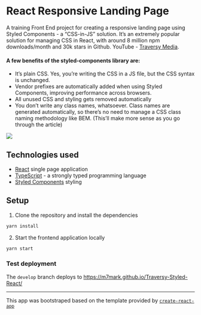 # React Responsive Landing Page

A training Front End project for creating a responsive landing page using Styled Components - a “CSS-in-JS” solution. It’s an extremely popular solution for managing CSS in React, with around 8 million npm downloads/month and 30k stars in Github. YouTube - [Traversy Media](https://www.youtube.com/channel/UC29ju8bIPH5as8OGnQzwJyA).

#### A few benefits of the styled-components library are:

- It’s plain CSS. Yes, you’re writing the CSS in a JS file, but the CSS syntax is unchanged.
- Vendor prefixes are automatically added when using Styled Components, improving performance across browsers.
- All unused CSS and styling gets removed automatically
- You don’t write any class names, whatsoever. Class names are generated automatically, so there’s no need to manage a CSS class naming methodology like BEM. (This’ll make more sense as you go through the article)



<a href="https://m7mark.github.io/Traversy-Styled-React/"><img src="https://user-images.githubusercontent.com/70297692/135090423-a2a0627c-7fad-47fc-82d8-580b307c7499.png"/></a>

## Technologies used

- [React](https://reactjs.org/) single page application
- [TypeScript](https://www.typescriptlang.org) - a strongly typed programming language
- [Styled Components](https://styled-components.com/) styling

## Setup

1. Clone the repository and install the dependencies
```bash
yarn install
```
2. Start the frontend application locally
```bash
yarn start
```

### Test deployment

The `develop` branch deploys to https://m7mark.github.io/Traversy-Styled-React/

---

This app was bootstraped based on the template provided by [`create-react-app`](https://github.com/facebook/create-react-app)
